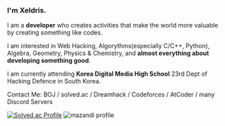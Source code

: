 ### I'm Xeldris.

I am a **developer** who creates activities that make the world more valuable by creating something like codes.

I am interested in Web Hacking, Algorythms(especially C/C++, Python), Algebra, Geometry, Physics & Chemistry, and **almost everything about developing something good**.

I am currently attending **Korea Digital Media High School** 23rd Dept of Hacking Defence in South Korea.

Contact Me:
BOJ / solved.ac / Dreamhack / Codeforces / AtCoder / many Discord Servers

[![Solved.ac Profile](http://mazassumnida.wtf/api/v2/generate_badge?boj=gunner24)](https://solved.ac/profile/gunner24)
![mazandi profile](http://mazandi.herokuapp.com/api?handle=gunner24&theme=warm)

